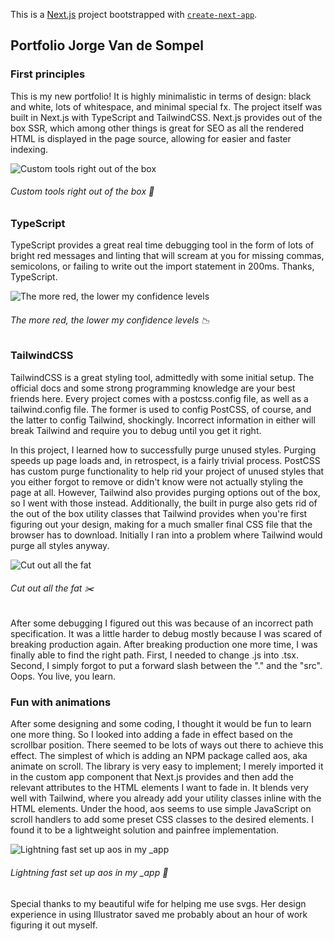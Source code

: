 This is a [Next.js](https://nextjs.org/) project bootstrapped with [`create-next-app`](https://github.com/vercel/next.js/tree/canary/packages/create-next-app).

## Portfolio Jorge Van de Sompel

### First principles

This is my new portfolio! It is highly minimalistic in terms of design: black and white, lots of whitespace, and minimal special fx. The project itself was built in Next.js with TypeScript and TailwindCSS. Next.js provides out of the box SSR, which among other things is great for SEO as all the rendered HTML is displayed in the page source, allowing for easier and faster indexing. 

![Custom tools right out of the box](https://user-images.githubusercontent.com/54646908/110256852-68cf3300-7f9b-11eb-81cc-ecba1fa581cb.png)
###### Custom tools right out of the box :wrench:


### TypeScript

TypeScript provides a great real time debugging tool in the form of lots of bright red messages and linting that will scream at you for missing commas, semicolons, or failing to write out the import statement in 200ms. Thanks, TypeScript.

![The more red, the lower my confidence levels](https://user-images.githubusercontent.com/54646908/110256850-68369c80-7f9b-11eb-9199-3a0dabb73020.png)
###### The more red, the lower my confidence levels :chart_with_downwards_trend:


### TailwindCSS

TailwindCSS is a great styling tool, admittedly with some initial setup. The official docs and some strong programming knowledge are your best friends here. Every project comes with a postcss.config file, as well as a tailwind.config file. The former is used to config PostCSS, of course, and the latter to config Tailwind, shockingly. Incorrect information in either will break Tailwind and require you to debug until you get it right.

In this project, I learned how to successfully purge unused styles. Purging speeds up page loads and, in retrospect, is a fairly trivial process. PostCSS has custom purge functionality to help rid your project of unused styles that you either forgot to remove or didn't know were not actually styling the page at all. However, Tailwind also provides purging options out of the box, so I went with those instead. Additionally, the built in purge also gets rid of the out of the box utility classes that Tailwind provides when you're first figuring out your design, making for a much smaller final CSS file that the browser has to download. Initially I ran into a problem where Tailwind would purge all styles anyway.

![Cut out all the fat](https://user-images.githubusercontent.com/54646908/110256849-679e0600-7f9b-11eb-8493-51aaa8163263.png)
###### Cut out all the fat :scissors:

After some debugging I figured out this was because of an incorrect path specification. It was a little harder to debug mostly because I was scared of breaking production again. After breaking production one more time, I was finally able to find the right path. First, I needed to change .js into .tsx. Second, I simply forgot to put a forward slash between the "." and the "src". Oops. You live, you learn.


### Fun with animations

After some designing and some coding, I thought it would be fun to learn one more thing. So I looked into adding a fade in effect based on the scrollbar position. There seemed to be lots of ways out there to achieve this effect. The simplest of which is adding an NPM package called aos, aka animate on scroll. The library is very easy to implement; I merely imported it in the custom app component that Next.js provides and then add the relevant attributes to the HTML elements I want to fade in. It blends very well with Tailwind, where you already add your utility classes inline with the HTML elements. Under the hood, aos seems to use simple JavaScript on scroll handlers to add some preset CSS classes to the desired elements. I found it to be a lightweight solution and painfree implementation.

![Lightning fast set up aos in my _app](https://user-images.githubusercontent.com/54646908/110256853-6967c980-7f9b-11eb-9aa0-349dfc0a56c1.png)
###### Lightning fast set up aos in my _app :rocket:


Special thanks to my beautiful wife for helping me use svgs. Her design experience in using Illustrator saved me probably about an hour of work figuring it out myself.